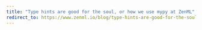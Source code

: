 ```yaml
---
title: "Type hints are good for the soul, or how we use mypy at ZenML"
redirect_to: https://www.zenml.io/blog/type-hints-are-good-for-the-soul-or-how-we-use-mypy-at-zenml
---
```


